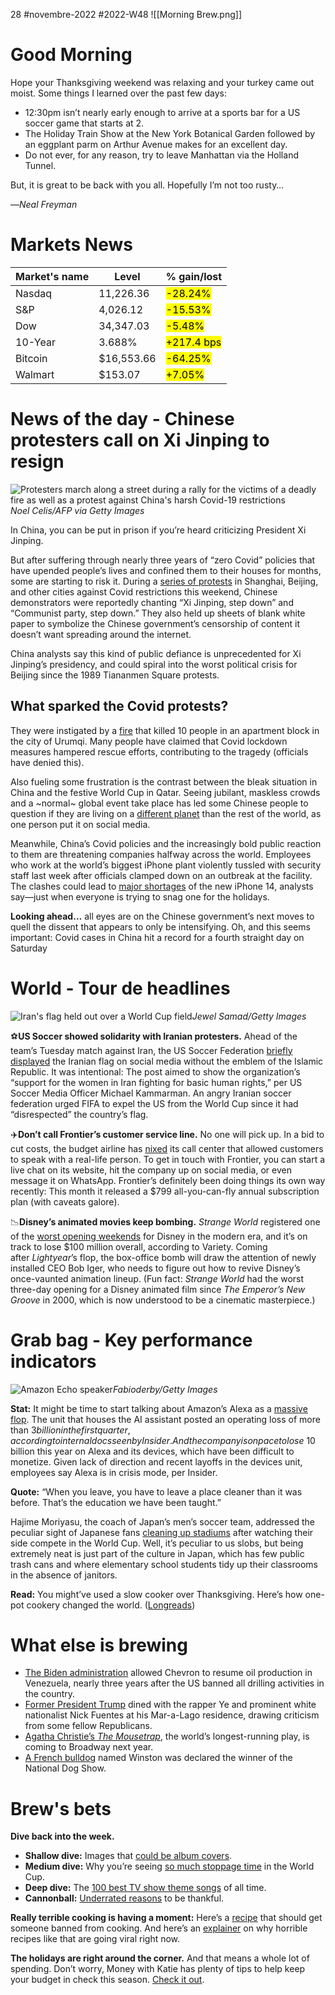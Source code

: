 28 #novembre-2022 #2022-W48
![[Morning Brew.png]]
# Good Morning
Hope your Thanksgiving weekend was relaxing and your turkey came out moist. Some things I learned over the past few days:

-   12:30pm isn’t nearly early enough to arrive at a sports bar for a US soccer game that starts at 2.
-   The Holiday Train Show at the New York Botanical Garden followed by an eggplant parm on Arthur Avenue makes for an excellent day.
-   Do not ever, for any reason, try to leave Manhattan via the Holland Tunnel.

But, it is great to be back with you all. Hopefully I’m not too rusty…

—_Neal Freyman_
# Markets News
| Market's name | Level      | % gain/lost                                |
| ------------- | ---------- | ------------------------------------------ |
| Nasdaq        | 11,226.36  | <mark class="hltr-red">-28.24%</mark>      |
| S&P           | 4,026.12   | <mark class="hltr-red">-15.53%</mark>      |
| Dow           | 34,347.03  | <mark class="hltr-red">-5.48%</mark>       |
| 10-Year       | 3.688%     | <mark class="hltr-green">+217.4 bps</mark> |
| Bitcoin       | $16,553.66 | <mark class="hltr-red">-64.25%</mark>      |
| Walmart       | $153.07    | <mark class="hltr-green">+7.05%</mark>     | 

# News of the day - Chinese protesters call on Xi Jinping to resign
![Protesters march along a street during a rally for the victims of a deadly fire as well as a protest against China's harsh Covid-19 restrictions](https://ci5.googleusercontent.com/proxy/itXlKwwcmZMiClbhbnfii-9KjJn4O_j8iQ4Telf594xWwFkgnIaNca46tquDd65svk7w8sMMRreTfq9VlLVTJjR9lgkrB4TcP76FP4IrmlKUfycM60ezxUC_KFJH6-4Or7T14SrYY7V09sps8nazKXYgx85nKv7nSLZL4LTAwqjW73s-q6VRgvVNllIq8JLl=s0-d-e1-ft#https://cdn.sanity.io/images/bl383u0v/production/327ff195a97571edb6f8b3375a2e74b17ebf5d22-1024x683.jpg?w=670&q=70&auto=format)_Noel Celis/AFP via Getty Images_

In China, you can be put in prison if you’re heard criticizing President Xi Jinping.

But after suffering through nearly three years of “zero Covid” policies that have upended people’s lives and confined them to their houses for months, some are starting to risk it. During a [series of protests](https://link.morningbrew.com/click/29818006.3626724/aHR0cHM6Ly9hcG5ld3MuY29tL2FydGljbGUvdGFpd2FuLWhlYWx0aC1maXJlcy1zb2NpYWwtbWVkaWEtNTBkNzUxNWU1ZmFlMDBmNTA1NDA2MjIwOWU5MzA2Y2M_dXRtX3NvdXJjZT1ob21lcGFnZSZ1dG1fbWVkaXVtPVRvcE5ld3MmdXRtX2NhbXBhaWduPXBvc2l0aW9uXzAz/6360d8c913646a717506c2efBb111720d) in Shanghai, Beijing, and other cities against Covid restrictions this weekend, Chinese demonstrators were reportedly chanting “Xi Jinping, step down” and “Communist party, step down.” They also held up sheets of blank white paper to symbolize the Chinese government’s censorship of content it doesn’t want spreading around the internet.

China analysts say this kind of public defiance is unprecedented for Xi Jinping’s presidency, and could spiral into the worst political crisis for Beijing since the 1989 Tiananmen Square protests.

## What sparked the Covid protests?

They were instigated by a [fire](https://link.morningbrew.com/click/29818006.3626724/aHR0cHM6Ly93d3cuYmxvb21iZXJnLmNvbS9uZXdzL2FydGljbGVzLzIwMjItMTEtMjcvY2hpbmEtY292aWQtdW5yZXN0LWJvaWxzLW92ZXItYXMtY2l0aXplbnMtZGVmeS1sb2NrZG93bi1lZmZvcnRzP3NyZWY9S2tQenBadno/6360d8c913646a717506c2efB96634022) that killed 10 people in an apartment block in the city of Urumqi. Many people have claimed that Covid lockdown measures hampered rescue efforts, contributing to the tragedy (officials have denied this).

Also fueling some frustration is the contrast between the bleak situation in China and the festive World Cup in Qatar. Seeing jubilant, maskless crowds and a ~normal~ global event take place has led some Chinese people to question if they are living on a [different planet](https://link.morningbrew.com/click/29818006.3626724/aHR0cHM6Ly93d3cuYmJjLmNvbS9uZXdzL3dvcmxkLWFzaWEtY2hpbmEtNjM3MzU5MjM_dXRtX2NhbXBhaWduPW1iJnV0bV9tZWRpdW09bmV3c2xldHRlciZ1dG1fc291cmNlPW1vcm5pbmdfYnJldw/6360d8c913646a717506c2efBb28074e5) than the rest of the world, as one person put it on social media.

Meanwhile, China’s Covid policies and the increasingly bold public reaction to them are threatening companies halfway across the world. Employees who work at the world’s biggest iPhone plant violently tussled with security staff last week after officials clamped down on an outbreak at the facility. The clashes could lead to [major shortages](https://link.morningbrew.com/click/29818006.3626724/aHR0cHM6Ly93d3cuY2JzbmV3cy5jb20vbmV3cy9hcHBsZS1pcGhvbmUtMTQtbWFqb3Itc2hvcnRhZ2VzLXplcm8tY292aWQvP3V0bV9jYW1wYWlnbj1tYiZ1dG1fbWVkaXVtPW5ld3NsZXR0ZXImdXRtX3NvdXJjZT1tb3JuaW5nX2JyZXc/6360d8c913646a717506c2efBdbf8a3fb) of the new iPhone 14, analysts say—just when everyone is trying to snag one for the holidays.

**Looking ahead…** all eyes are on the Chinese government’s next moves to quell the dissent that appears to only be intensifying. Oh, and this seems important: Covid cases in China hit a record for a fourth straight day on Saturday
# World - Tour de headlines
![Iran's flag held out over a World Cup field](https://ci3.googleusercontent.com/proxy/UY6EHQuTrnz60k_k_MS_kTPRuMaIPTiarBLwRIKhx002AWV_AWkkgJzDMLrtJhVROe1J2CDkitybfqWYUPuV9jh9ruah8irFgqWyryOUFKSLehp902_kz3d9dtyPV6uuZa9lfsg4gSnWwjeeUq7pTbsQy9h4JX2PqQBBKsFPo_zt8ONLFnswKQ2ViOyzGl1tbw=s0-d-e1-ft#https://cdn.sanity.io/images/bl383u0v/production/f16a374bdc334044d9bd4f378356a7568df34ecd-8256x5504.jpg?w=670&q=70&auto=format)_Jewel Samad/Getty Images_

⚽**US Soccer showed solidarity with Iranian protesters.** Ahead of the team’s Tuesday match against Iran, the US Soccer Federation [briefly displayed](https://link.morningbrew.com/click/29818006.3626724/aHR0cHM6Ly93d3cucmV1dGVycy5jb20vbGlmZXN0eWxlL3Nwb3J0cy91cy1zb2NjZXItYnJpZWZseS1yZW1vdmVkLWVtYmxlbS1pcmFuLWZsYWctc2hvdy1zdXBwb3J0LXByb3Rlc3RlcnMtMjAyMi0xMS0yNy8_dXRtX2NhbXBhaWduPW1iJnV0bV9tZWRpdW09bmV3c2xldHRlciZ1dG1fc291cmNlPW1vcm5pbmdfYnJldw/6360d8c913646a717506c2efB840cb990) the Iranian flag on social media without the emblem of the Islamic Republic. It was intentional: The post aimed to show the organization’s “support for the women in Iran fighting for basic human rights,” per US Soccer Media Officer Michael Kammarman. An angry Iranian soccer federation urged FIFA to expel the US from the World Cup since it had “disrespected” the country’s flag.

✈️**Don’t call Frontier’s customer service line.** No one will pick up. In a bid to cut costs, the budget airline has [nixed](https://link.morningbrew.com/click/29818006.3626724/aHR0cHM6Ly93d3cubnByLm9yZy8yMDIyLzExLzI2LzExMzkyOTE5NTgvZnJvbnRpZXItYWlybGluZXMtZHJvcHMtaXRzLWN1c3RvbWVyLXNlcnZpY2UtbGluZT91dG1fY2FtcGFpZ249bWImdXRtX21lZGl1bT1uZXdzbGV0dGVyJnV0bV9zb3VyY2U9bW9ybmluZ19icmV3/6360d8c913646a717506c2efB8f3c7244) its call center that allowed customers to speak with a real-life person. To get in touch with Frontier, you can start a live chat on its website, hit the company up on social media, or even message it on WhatsApp. Frontier’s definitely been doing things its own way recently: This month it released a $799 all-you-can-fly annual subscription plan (with caveats galore).

📉**Disney’s animated movies keep bombing.** _Strange World_ registered one of the [worst opening weekends](https://link.morningbrew.com/click/29818006.3626724/aHR0cHM6Ly92YXJpZXR5LmNvbS8yMDIyL2ZpbG0vbmV3cy9kaXNuZXktc3RyYW5nZS13b3JsZC1sb3NlLTEwMC1taWxsaW9uLWJveC1vZmZpY2UtMTIzNTQ0MjcxNC8_dXRtX2NhbXBhaWduPW1iJnV0bV9tZWRpdW09bmV3c2xldHRlciZ1dG1fc291cmNlPW1vcm5pbmdfYnJldw/6360d8c913646a717506c2efB3bc97a9a) for Disney in the modern era, and it’s on track to lose $100 million overall, according to Variety. Coming after _Lightyear_’s flop, the box-office bomb will draw the attention of newly installed CEO Bob Iger, who needs to figure out how to revive Disney’s once-vaunted animation lineup. (Fun fact: _Strange World_ had the worst three-day opening for a Disney animated film since _The_ _Emperor’s New Groove_ in 2000, which is now understood to be a cinematic masterpiece.)
# Grab bag - Key performance indicators
![Amazon Echo speaker](https://ci5.googleusercontent.com/proxy/z5GLwEvCUUOBYWNjKJad9JtBqTkSUAe59zBb9T4mYErlCUMPHunS5nCVmNsh52i-K6bMtVqRa4by60IsMAT0c-cbYsAxUDBgrtb2iHhvIJ86h9ltFMfj7bPYzX6aRhWUzATAumYdMpaAqU55U_Fo35_2ngawpMA-VqipkKy9yIea5F8SBLoeXzy2acq5RIbGxg=s0-d-e1-ft#https://cdn.sanity.io/images/bl383u0v/production/5d1407b44bc747d8a1f0539b028a9a539b27b85c-6000x4000.jpg?w=670&q=70&auto=format)_Fabioderby/Getty Images_

**Stat:** It might be time to start talking about Amazon’s Alexa as a [massive flop](https://link.morningbrew.com/click/29818006.3626724/aHR0cHM6Ly93d3cuYnVzaW5lc3NpbnNpZGVyLmNvbS9hbWF6b24tYWxleGEtam9iLWxheW9mZnMtcmlzZS1hbmQtZmFsbC0yMDIyLTExP3V0bV9jYW1wYWlnbj1tYiZ1dG1fbWVkaXVtPW5ld3NsZXR0ZXImdXRtX3NvdXJjZT1tb3JuaW5nX2JyZXc/6360d8c913646a717506c2efBbc07c3cd). The unit that houses the AI assistant posted an operating loss of more than $3 billion in the first quarter, according to internal docs seen by Insider. And the company is on pace to lose ~$10 billion this year on Alexa and its devices, which have been difficult to monetize. Given lack of direction and recent layoffs in the devices unit, employees say Alexa is in crisis mode, per Insider.

**Quote:** “When you leave, you have to leave a place cleaner than it was before. That’s the education we have been taught.”

Hajime Moriyasu, the coach of Japan’s men’s soccer team, addressed the peculiar sight of Japanese fans [cleaning up stadiums](https://link.morningbrew.com/click/29818006.3626724/aHR0cHM6Ly9hYmNuZXdzLmdvLmNvbS9TcG9ydHMvd2lyZVN0b3J5L25vcm1hbC10aGluZy1qYXBhbmVzZS1mYW5zLXRpZHktd29ybGQtY3VwLTkzOTk3Mzk5P3V0bV9jYW1wYWlnbj1tYiZ1dG1fbWVkaXVtPW5ld3NsZXR0ZXImdXRtX3NvdXJjZT1tb3JuaW5nX2JyZXc/6360d8c913646a717506c2efBef557331) after watching their side compete in the World Cup. Well, it’s peculiar to us slobs, but being extremely neat is just part of the culture in Japan, which has few public trash cans and where elementary school students tidy up their classrooms in the absence of janitors.

**Read:** You might’ve used a slow cooker over Thanksgiving. Here’s how one-pot cookery changed the world. ([Longreads](https://link.morningbrew.com/click/29818006.3626724/aHR0cHM6Ly9sb25ncmVhZHMuY29tLzIwMjIvMTEvMTcvbGlmZS1pbi10aGUtc2xvdy1sYW5lLz9tY19jaWQ9MWYxMGU4ZWZjYSZtY19laWQ9NTdkNjhkNmJiMA/6360d8c913646a717506c2efB1759bf19))
# What else is brewing
-   [The Biden administration](https://link.morningbrew.com/click/29818006.3626724/aHR0cHM6Ly93d3cuYmxvb21iZXJnLmNvbS9uZXdzL2FydGljbGVzLzIwMjItMTEtMjYvdXMtZWFzZXMtc2FuY3Rpb25zLW9uLXZlbmV6dWVsYS13aXRoLWNoZXZyb24tcmVzdW1pbmctb2lsLW91dHB1dD9zcm5kPXByZW1pdW0mc3JlZj1La1B6cFp2eg/6360d8c913646a717506c2efB7bb3a106) allowed Chevron to resume oil production in Venezuela, nearly three years after the US banned all drilling activities in the country.
-   [Former President Trump](https://link.morningbrew.com/click/29818006.3626724/aHR0cHM6Ly93d3cuYXhpb3MuY29tLzIwMjIvMTEvMjUvdHJ1bXAtbmljay1mdWVudGVzLXllLWthbnllP3V0bV9jYW1wYWlnbj1tYiZ1dG1fbWVkaXVtPW5ld3NsZXR0ZXImdXRtX3NvdXJjZT1tb3JuaW5nX2JyZXc/6360d8c913646a717506c2efB185e9129) dined with the rapper Ye and prominent white nationalist Nick Fuentes at his Mar-a-Lago residence, drawing criticism from some fellow Republicans.
-   [Agatha Christie’s _The Mousetrap_](https://link.morningbrew.com/click/29818006.3626724/aHR0cHM6Ly93d3cudGhlZ3VhcmRpYW4uY29tL3N0YWdlLzIwMjIvbm92LzI1L3RoZS1tb3VzZXRyYXAtZmlyc3QtYnJvYWR3YXktcHJvZHVjdGlvbi1hZnRlci03MC15ZWFycy1hZ2F0aGEtY2hyaXN0aWU_dXRtX2NhbXBhaWduPW1iJnV0bV9tZWRpdW09bmV3c2xldHRlciZ1dG1fc291cmNlPW1vcm5pbmdfYnJldw/6360d8c913646a717506c2efBf152d739), the world’s longest-running play, is coming to Broadway next year.
-   [A French bulldog](https://link.morningbrew.com/click/29818006.3626724/aHR0cHM6Ly93d3cubnByLm9yZy8yMDIyLzExLzI0LzExMzkxNjA2ODEvbmF0aW9uYWwtZG9nLXNob3ctd2lubmVyLXdpbnN0b24tZnJlbmNoLWJ1bGxkb2c_dXRtX2NhbXBhaWduPW1iJnV0bV9tZWRpdW09bmV3c2xldHRlciZ1dG1fc291cmNlPW1vcm5pbmdfYnJldw/6360d8c913646a717506c2efBf0c4d1ab) named Winston was declared the winner of the National Dog Show.
# Brew's bets
**Dive back into the week.**
-   **Shallow dive:** Images that [could be album covers](https://link.morningbrew.com/click/29818006.3626724/aHR0cHM6Ly90d2l0dGVyLmNvbS9JbWFnZXNBbGJ1bT91dG1fY2FtcGFpZ249bWImdXRtX21lZGl1bT1uZXdzbGV0dGVyJnV0bV9zb3VyY2U9bW9ybmluZ19icmV3/6360d8c913646a717506c2efBa4f37141).
-   **Medium dive:** Why you’re seeing [so much stoppage time](https://link.morningbrew.com/click/29818006.3626724/aHR0cHM6Ly93d3cudGhlZ3VhcmRpYW4uY29tL2Zvb3RiYWxsLzIwMjIvbm92LzIyL3dvcmxkLWN1cC1xYXRhci1maWZhLW5ldy1kaXJlY3RpdmUtc3RvcHBhZ2UtdGltZT91dG1fc291cmNlPWNoYXJ0ciZ1dG1fbWVkaXVtPW5ld3NsZXR0ZXImdXRtX2NhbXBhaWduPWNoYXJ0cl8yMDIyMTEyMw/6360d8c913646a717506c2efB766aef9a) in the World Cup.
-   **Deep dive:** The [100 best TV show theme songs](https://link.morningbrew.com/click/29818006.3626724/aHR0cHM6Ly93d3cucm9sbGluZ3N0b25lLmNvbS9tdXNpYy9tdXNpYy1saXN0cy9iZXN0LXR2LXRoZW1lLXNvbmdzLW9mLWFsbC10aW1lLTEyMzQ2MzA5MTMvd2FuZGF2aXNpb24tMTIzNDYzMTM2NC8_dXRtX2NhbXBhaWduPW1iJnV0bV9tZWRpdW09bmV3c2xldHRlciZ1dG1fc291cmNlPW1vcm5pbmdfYnJldw/6360d8c913646a717506c2efB42e08e1e) of all time.
-   **Cannonball:** [Underrated reasons](https://link.morningbrew.com/click/29818006.3626724/aHR0cHM6Ly9keW5vbWlnaHQuc3Vic3RhY2suY29tL3AvdGhhbmtzLTI_dXRtX2NhbXBhaWduPW1iJnV0bV9tZWRpdW09bmV3c2xldHRlciZ1dG1fc291cmNlPW1vcm5pbmdfYnJldw/6360d8c913646a717506c2efB0c6d621e) to be thankful.

**Really terrible cooking is having a moment:** Here’s a [recipe](https://link.morningbrew.com/click/29818006.3626724/aHR0cHM6Ly90d2l0dGVyLmNvbS9Cb3JuQUthbmcvc3RhdHVzLzE1OTQ5MzA0MjkxOTg3NjYwODA_dXRtX2NhbXBhaWduPW1iJnV0bV9tZWRpdW09bmV3c2xldHRlciZ1dG1fc291cmNlPW1vcm5pbmdfYnJldw/6360d8c913646a717506c2efB6da9ab1f) that should get someone banned from cooking. And here’s an [explainer](https://link.morningbrew.com/click/29818006.3626724/aHR0cHM6Ly93d3cudGhldmVyZ2UuY29tLzIwMjIvMTEvMjQvMjM0NzEwMzMvdGlrdG9rLXRoYW5rc2dpdmluZy1mb29kLXJlY2lwZXMtcmFnZWJhaXQtY2hlZnMtZWxpcy1raXRjaGVuLWphbmUtYnJhaW4_dXRtX3NvdXJjZT1zdWJzdGFjayZ1dG1fbWVkaXVtPWVtYWls/6360d8c913646a717506c2efB47d8c489) on why horrible recipes like that are going viral right now.

**The holidays are right around the corner.** And that means a whole lot of spending. Don’t worry, Money with Katie has plenty of tips to help keep your budget in check this season. [Check it out](https://link.morningbrew.com/click/29818006.3626724/aHR0cHM6Ly9tb3JuaW5nYnJldy5jb20vbW9uZXktd2l0aC1rYXRpZS9zdWJzY3JpYmU_dXRtX2NhbXBhaWduPW1iJnV0bV9tZWRpdW09bmV3c2xldHRlciZ1dG1fc291cmNlPW1vcm5pbmdfYnJldyZtaWQ9MjMwZGY3MDI0N2Q5NjY2ZDAzNDA5ODA5Y2U1MTY0ZGQ/6360d8c913646a717506c2efBa53a969d).